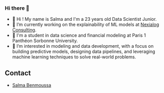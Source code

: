 ### Hi there 👋

- 👋 Hi ! My name is Salma and I'm a 23 years old Data Scientist Junior.
- 🌱 I’m currently working on the explainability of ML models at [Nexialog Consulting](https://www.nexialog.com).
- 📓 I'm a student in data science and financial modeling at Paris 1 Panthéon Sorbonne University.
- 👀 I’m interested in modeling and data development, with a focus on building predictive models, designing data pipelines, and leveraging machine learning techniques to solve real-world problems.

## Contact
- [Salma Benmoussa](https://www.linkedin.com/in/salma-benmoussa/)



<!---
salmabens/salmabens is a ✨ special ✨ repository because its `README.md` (this file) appears on your GitHub profile.
You can click the Preview link to take a look at your changes.
--->
